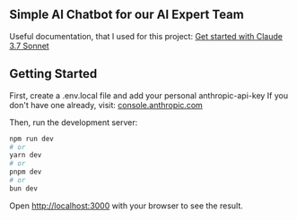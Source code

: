 ## Simple AI Chatbot for our AI Expert Team

Useful documentation, that I used for this project: [Get started with Claude 3.7 Sonnet](https://ai-sdk.dev/docs/guides/sonnet-3-7)


## Getting Started

First, create a .env.local file and add your personal anthropic-api-key
If you don't have one already, visit: [console.anthropic.com](console.anthropic.com)

Then, run the development server:

```bash
npm run dev
# or
yarn dev
# or
pnpm dev
# or
bun dev
```

Open [http://localhost:3000](http://localhost:3000) with your browser to see the result.
